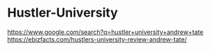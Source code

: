 # Hustler-University
https://www.google.com/search?q=hustler+university+andrew+tate https://ebizfacts.com/hustlers-university-review-andrew-tate/
